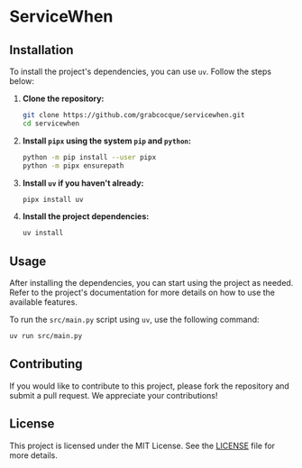 # ServiceWhen

## Installation

To install the project's dependencies, you can use `uv`. Follow the steps below:

1. **Clone the repository:**

    ```sh
    git clone https://github.com/grabcocque/servicewhen.git
    cd servicewhen
    ```


2. **Install `pipx` using the system `pip` and `python`:**

    ```sh
    python -m pip install --user pipx
    python -m pipx ensurepath
    ```

3. **Install `uv` if you haven't already:**

    ```sh
    pipx install uv
    ```

4. **Install the project dependencies:**

    ```sh
    uv install
    ```

## Usage

After installing the dependencies, you can start using the project as needed. Refer to the project's documentation for more details on how to use the available features.

To run the `src/main.py` script using `uv`, use the following command:

```sh
uv run src/main.py
```

## Contributing

If you would like to contribute to this project, please fork the repository and submit a pull request. We appreciate your contributions!

## License

This project is licensed under the MIT License. See the [LICENSE](LICENSE) file for more details.